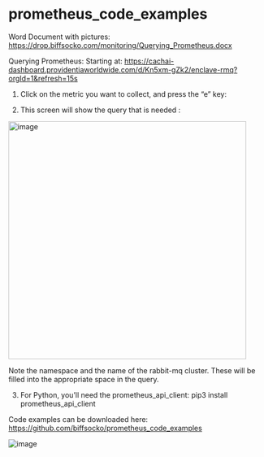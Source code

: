 # prometheus_code_examples

Word Document with pictures: https://drop.biffsocko.com/monitoring/Querying_Prometheus.docx


Querying Prometheus:
Starting at:
https://cachai-dashboard.providentiaworldwide.com/d/Kn5xm-gZk2/enclave-rmq?orgId=1&refresh=15s

1)	Click on the metric you want to collect, and press the “e”  key:

 


2)	This screen will show the query that is needed :
 
<img width="468" alt="image" src="https://github.com/biffsocko/prometheus_code_examples/assets/5352741/cc4de348-27ae-46d5-bae5-df55c2d68d7f">

Note the namespace and the name of the rabbit-mq cluster.  These will be filled into the appropriate space in the query.

3)	For Python, you’ll need the prometheus_api_client:
pip3 install prometheus_api_client


Code examples can be downloaded here:
https://github.com/biffsocko/prometheus_code_examples

![image](https://github.com/biffsocko/prometheus_code_examples/assets/5352741/146df825-c98c-480f-b965-0d7993f02e74)
